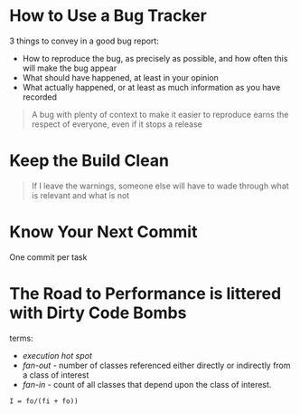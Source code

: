 # How to Use a Bug Tracker
3 things to convey in a good bug report:
* How to reproduce the bug, as precisely as possible, and how often this will make the bug appear
* What should have happened, at least in your opinion
* What actually happened, or at least as much information as you have recorded

> A bug with plenty of context to make it easier to reproduce earns the respect of everyone, even if it stops a release

# Keep the Build Clean
> If I leave the warnings, someone else will have to wade through what is relevant and what is not
# Know Your Next Commit
One commit per task
# The Road to Performance is littered with Dirty Code Bombs
terms:
* *execution hot spot*
* *fan-out* - number of classes referenced either directly or indirectly from a class of interest
* *fan-in* - count of all classes that depend upon the class of interest.

`I = fo/(fi + fo))`

